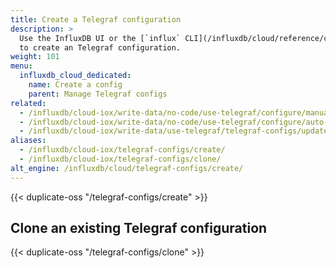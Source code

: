 ```yaml
---
title: Create a Telegraf configuration
description: >
  Use the InfluxDB UI or the [`influx` CLI](/influxdb/cloud/reference/cli/influx/)
  to create an Telegraf configuration.
weight: 101
menu:
  influxdb_cloud_dedicated:
    name: Create a config
    parent: Manage Telegraf configs
related:
  - /influxdb/cloud-iox/write-data/no-code/use-telegraf/configure/manual-config/
  - /influxdb/cloud-iox/write-data/no-code/use-telegraf/configure/auto-config/
  - /influxdb/cloud-iox/write-data/use-telegraf/telegraf-configs/update/
aliases:
  - /influxdb/cloud-iox/telegraf-configs/create/
  - /influxdb/cloud-iox/telegraf-configs/clone/
alt_engine: /influxdb/cloud/telegraf-configs/create/
---
```


{{< duplicate-oss "/telegraf-configs/create" >}}

## Clone an existing Telegraf configuration

{{< duplicate-oss "/telegraf-configs/clone" >}}
